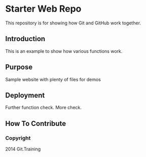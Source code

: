 # Starter Web Repo

This repository is for showing how Git and GitHub work together.

## Introduction 
This is an example to show how various functions work. 
## Purpose

Sample website with plenty of files for demos

## Deployment 
Further function check. More check.

## How To Contribute 

### Copyright 
2014 Git.Training